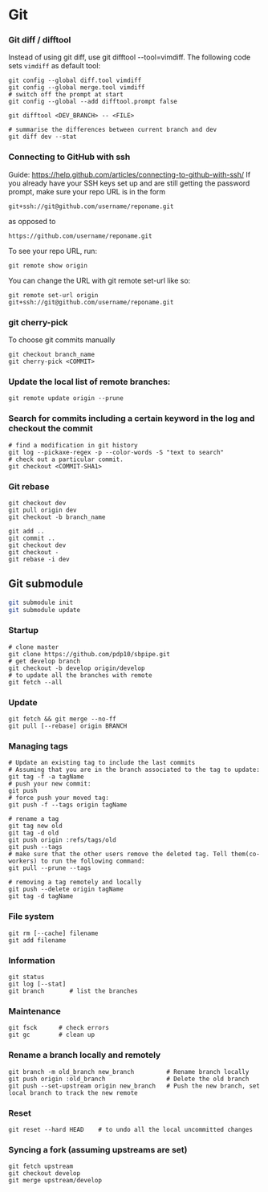 # Git


### Git diff / difftool
Instead of using git diff, use git difftool --tool=vimdiff.
The following code sets `vimdiff` as default tool:
```
git config --global diff.tool vimdiff
git config --global merge.tool vimdiff
# switch off the prompt at start
git config --global --add difftool.prompt false

git difftool <DEV_BRANCH> -- <FILE>

# summarise the differences between current branch and dev
git diff dev --stat 
```

### Connecting to GitHub with ssh
Guide: https://help.github.com/articles/connecting-to-github-with-ssh/
If you already have your SSH keys set up and are still getting the password 
prompt, make sure your repo URL is in the form
```
git+ssh://git@github.com/username/reponame.git
```
as opposed to
```
https://github.com/username/reponame.git
```
To see your repo URL, run:

```
git remote show origin
```
You can change the URL with git remote set-url like so:
```
git remote set-url origin git+ssh://git@github.com/username/reponame.git
```

### git cherry-pick
To choose git commits manually
```
git checkout branch_name
git cherry-pick <COMMIT>
```


### Update the local list of remote branches: 
```
git remote update origin --prune
```


### Search for commits including a certain keyword in the log and checkout the commit
```
# find a modification in git history
git log --pickaxe-regex -p --color-words -S "text to search"
# check out a particular commit.
git checkout <COMMIT-SHA1>
```


### Git rebase
```
git checkout dev 
git pull origin dev
git checkout -b branch_name

git add .. 
git commit .. 
git checkout dev 
git checkout -
git rebase -i dev
```

## Git submodule
```bash
git submodule init
git submodule update
```

### Startup
```
# clone master
git clone https://github.com/pdp10/sbpipe.git
# get develop branch
git checkout -b develop origin/develop
# to update all the branches with remote
git fetch --all
```

### Update
```
git fetch && git merge --no-ff
git pull [--rebase] origin BRANCH
```

### Managing tags
```
# Update an existing tag to include the last commits
# Assuming that you are in the branch associated to the tag to update:
git tag -f -a tagName
# push your new commit:
git push
# force push your moved tag:
git push -f --tags origin tagName
    
# rename a tag
git tag new old
git tag -d old
git push origin :refs/tags/old
git push --tags
# make sure that the other users remove the deleted tag. Tell them(co-workers) to run the following command:
git pull --prune --tags
        
# removing a tag remotely and locally
git push --delete origin tagName
git tag -d tagName
```

### File system
```
git rm [--cache] filename
git add filename
```

### Information
```
git status
git log [--stat]
git branch       # list the branches
```

### Maintenance
```
git fsck      # check errors
git gc        # clean up
```

### Rename a branch locally and remotely
```
git branch -m old_branch new_branch         # Rename branch locally
git push origin :old_branch                 # Delete the old branch
git push --set-upstream origin new_branch   # Push the new branch, set local branch to track the new remote
```

### Reset
```
git reset --hard HEAD    # to undo all the local uncommitted changes
```

### Syncing a fork (assuming upstreams are set)
```
git fetch upstream
git checkout develop
git merge upstream/develop
```

